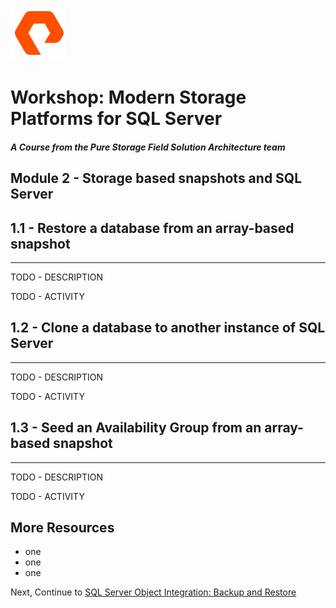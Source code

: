![](graphics/purestorage.png)

# Workshop: Modern Storage Platforms for SQL Server

#### <i>A Course from the Pure Storage Field Solution Architecture team</i>

## Module 2 - Storage based snapshots and SQL Server


## 1.1 - Restore a database from an array-based snapshot
---
TODO - DESCRIPTION

TODO - ACTIVITY


## 1.2 - Clone a database to another instance of SQL Server
---
TODO - DESCRIPTION

TODO - ACTIVITY


## 1.3 - Seed an Availability Group from an array-based snapshot
---
TODO - DESCRIPTION

TODO - ACTIVITY

## More Resources
- one
- one
- one


Next, Continue to [SQL Server Object Integration: Backup and Restore](./3-SQLObjectIntegrationBackupRestore.md)

